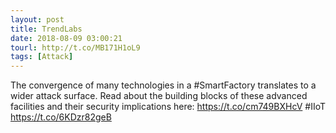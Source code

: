 ```yaml
---
layout: post
title: TrendLabs
date: 2018-08-09 03:00:21
tourl: http://t.co/MB171H1oL9
tags: [Attack]
---
```

The convergence of many technologies in a #SmartFactory translates to a wider attack surface. Read about the building blocks of these advanced facilities and their security implications here: https://t.co/cm749BXHcV #IIoT https://t.co/6KDzr82geB